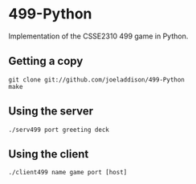 499-Python
==========

Implementation of the CSSE2310 499 game in Python.

## Getting a copy

    git clone git://github.com/joeladdison/499-Python
    make
    
## Using the server

    ./serv499 port greeting deck
    
## Using the client

    ./client499 name game port [host]
